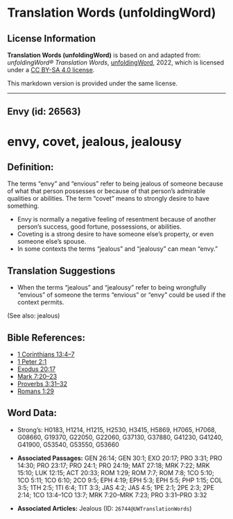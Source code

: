 # Translation Words (unfoldingWord)

## License Information

**Translation Words (unfoldingWord)** is based on and adapted from: _unfoldingWord® Translation Words_, [unfoldingWord](https://unfoldingword.org/utw), 2022, which is licensed under a [CC BY-SA 4.0 license](https://creativecommons.org/licenses/by-sa/4.0/legalcode.en).

This markdown version is provided under the same license.



--------------------------------

## Envy (id: 26563)

envy, covet, jealous, jealousy
==============================

Definition:
-----------

The terms “envy” and “envious” refer to being jealous of someone because of what that person possesses or because of that person’s admirable qualities or abilities. The term “covet” means to strongly desire to have something.

* Envy is normally a negative feeling of resentment because of another person’s success, good fortune, possessions, or abilities.
* Coveting is a strong desire to have someone else’s property, or even someone else’s spouse.
* In some contexts the terms “jealous” and “jealousy” can mean “envy.”

Translation Suggestions
-----------------------

* When the terms “jealous” and “jealousy” refer to being wrongfully “envious” of someone the terms “envious” or “envy” could be used if the context permits.

(See also: jealous)

Bible References:
-----------------

* [1 Corinthians 13:4–7](https://ref.ly/1Cor13:4-1Cor13:7)
* [1 Peter 2:1](https://ref.ly/1Pet2:1)
* [Exodus 20:17](https://ref.ly/Exod20:17)
* [Mark 7:20–23](https://ref.ly/Mark7:20-Mark7:23)
* [Proverbs 3:31–32](https://ref.ly/Prov3:31-Prov3:32)
* [Romans 1:29](https://ref.ly/Rom1:29)

Word Data:
----------

* Strong’s: H0183, H1214, H1215, H2530, H3415, H5869, H7065, H7068, G08660, G19370, G22050, G22060, G37130, G37880, G41230, G41240, G41900, G53540, G53550, G53660

* **Associated Passages:** GEN 26:14; GEN 30:1; EXO 20:17; PRO 3:31; PRO 14:30; PRO 23:17; PRO 24:1; PRO 24:19; MAT 27:18; MRK 7:22; MRK 15:10; LUK 12:15; ACT 20:33; ROM 1:29; ROM 7:7; ROM 7:8; 1CO 5:10; 1CO 5:11; 1CO 6:10; 2CO 9:5; EPH 4:19; EPH 5:3; EPH 5:5; PHP 1:15; COL 3:5; 1TH 2:5; 1TI 6:4; TIT 3:3; JAS 4:2; JAS 4:5; 1PE 2:1; 2PE 2:3; 2PE 2:14; 1CO 13:4–1CO 13:7; MRK 7:20–MRK 7:23; PRO 3:31–PRO 3:32
* **Associated Articles:** Jealous (ID: `26744@UWTranslationWords`)

